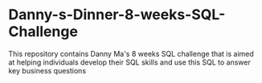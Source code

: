 # Danny-s-Dinner-8-weeks-SQL-Challenge
This repository contains Danny Ma's 8 weeks SQL challenge that is aimed at helping individuals develop their SQL skills and use this SQL to answer key business questions
